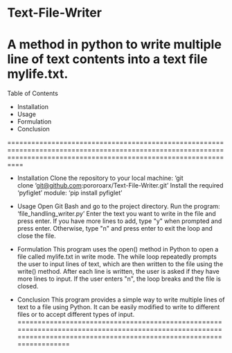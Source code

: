 # Text-File-Writer
A method in python to write multiple line of text contents into a text file mylife.txt.
======================================================================================================================================================================
Table of Contents
- Installation
- Usage
- Formulation
- Conclusion

======================================================================================================================================================================
- Installation
Clone the repository to your local machine: ‘git clone ‘git@github.com:pororoarx/Text-File-Writer.git’
Install the required ‘pyfiglet’ module: ‘pip install pyfiglet’

- Usage
Open Git Bash and go to the project directory.
Run the program: ‘file_handling_writer.py’
Enter the text you want to write in the file and press enter.
If you have more lines to add, type "y" when prompted and press enter. Otherwise, type "n" and press enter to exit the loop and close the file.

- Formulation
This program uses the open() method in Python to open a file called mylife.txt in write mode. The while loop repeatedly prompts the user to input lines of text, which are then written to the file using the write() method. After each line is written, the user is asked if they have more lines to input. If the user enters "n", the loop breaks and the file is closed.

- Conclusion
This program provides a simple way to write multiple lines of text to a file using Python. It can be easily modified to write to different files or to accept different types of input.
======================================================================================================================================================================

